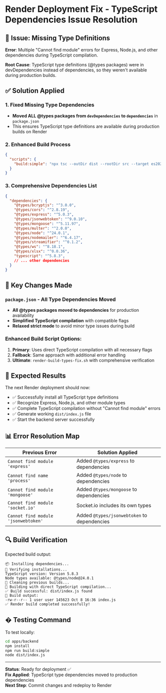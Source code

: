 # Render Deployment Fix - TypeScript Dependencies Issue Resolution

## 🚨 Issue: Missing Type Definitions

**Error**: Multiple "Cannot find module" errors for Express, Node.js, and other dependencies during TypeScript compilation.

**Root Cause**: TypeScript type definitions (@types packages) were in devDependencies instead of dependencies, so they weren't available during production builds.

## ✅ Solution Applied

### 1. **Fixed Missing Type Dependencies**
- **Moved ALL @types packages from `devDependencies` to `dependencies`** in `package.json`
- This ensures TypeScript type definitions are available during production builds on Render

### 2. **Enhanced Build Process**
```json
{
  "scripts": {
    "build:simple": "npx tsc --outDir dist --rootDir src --target es2020 --module commonjs --esModuleInterop --skipLibCheck --allowJs --resolveJsonModule --moduleResolution node --allowSyntheticDefaultImports --strict false --noImplicitAny false src/index.ts"
  }
}
```

### 3. **Comprehensive Dependencies List**
```json
{
  "dependencies": {
    "@types/bcryptjs": "^3.0.0",
    "@types/cors": "^2.8.19", 
    "@types/express": "^5.0.3",
    "@types/jsonwebtoken": "^9.0.10",
    "@types/mongoose": "^5.11.97",
    "@types/multer": "^2.0.0",
    "@types/node": "^24.0.1",
    "@types/nodemailer": "^6.4.17",
    "@types/streamifier": "^0.1.2",
    "@types/ws": "^8.18.1",
    "@types/xlsx": "^0.0.36",
    "typescript": "^5.8.3",
    // ... other dependencies
  }
}
```

## 🔧 Key Changes Made

### `package.json` - All Type Dependencies Moved
- **All @types packages moved to dependencies** for production availability
- **Simplified TypeScript compilation** with compatible flags
- **Relaxed strict mode** to avoid minor type issues during build

### Enhanced Build Script Options:
1. **Primary**: Uses direct TypeScript compilation with all necessary flags
2. **Fallback**: Same approach with additional error handling
3. **Ultimate**: `render-build-types-fix.sh` with comprehensive verification

## 🚀 Expected Results

The next Render deployment should now:
- ✅ Successfully install all TypeScript type definitions
- ✅ Recognize Express, Node.js, and other module types
- ✅ Complete TypeScript compilation without "Cannot find module" errors
- ✅ Generate working `dist/index.js` file
- ✅ Start the backend server successfully

## 📊 Error Resolution Map

| Previous Error | Solution Applied |
|---|---|
| `Cannot find module 'express'` | Added `@types/express` to dependencies |
| `Cannot find name 'process'` | Added `@types/node` to dependencies |
| `Cannot find module 'mongoose'` | Added `@types/mongoose` to dependencies |
| `Cannot find module 'socket.io'` | Socket.io includes its own types |
| `Cannot find module 'jsonwebtoken'` | Added `@types/jsonwebtoken` to dependencies |

## 🔍 Build Verification

Expected build output:
```
📦 Installing dependencies...
🔧 Verifying installations...
TypeScript version: Version 5.8.3
Node types available: @types/node@24.0.1
🧹 Cleaning previous builds...
🔨 Building with direct TypeScript compilation...
✅ Build successful: dist/index.js found
📂 Build output:
-rw-r--r-- 1 user user 145623 Oct 8 16:36 index.js
✅ Render build completed successfully!
```

## � Testing Command

To test locally:
```bash
cd apps/backend
npm install
npm run build:simple
node dist/index.js
```

---

**Status**: Ready for deployment ✅  
**Fix Applied**: TypeScript type dependencies moved to production dependencies  
**Next Step**: Commit changes and redeploy to Render